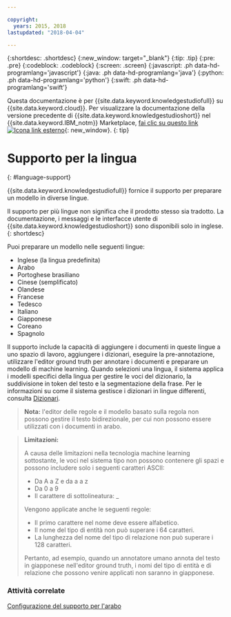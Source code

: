 ```yaml
---

copyright:
  years: 2015, 2018
lastupdated: "2018-04-04"

---
```


{:shortdesc: .shortdesc}
{:new_window: target="_blank"}
{:tip: .tip}
{:pre: .pre}
{:codeblock: .codeblock}
{:screen: .screen}
{:javascript: .ph data-hd-programlang='javascript'}
{:java: .ph data-hd-programlang='java'}
{:python: .ph data-hd-programlang='python'}
{:swift: .ph data-hd-programlang='swift'}

Questa documentazione è per {{site.data.keyword.knowledgestudiofull}} su {{site.data.keyword.cloud}}. Per visualizzare la documentazione della versione precedente di {{site.data.keyword.knowledgestudioshort}} nel {{site.data.keyword.IBM_notm}} Marketplace, [fai clic su questo link ![Icona link esterno](../../icons/launch-glyph.svg "Icona link esterno")](https://console.bluemix.net/docs/services/knowledge-studio/language-support.html){: new_window}.
{: tip}

# Supporto per la lingua
{: #language-support}

{{site.data.keyword.knowledgestudiofull}} fornice il supporto per preparare un modello in diverse lingue.

Il supporto per più lingue non significa che il prodotto stesso sia tradotto. La documentazione, i messaggi e le interfacce utente di {{site.data.keyword.knowledgestudioshort}} sono disponibili solo in inglese.
{: shortdesc}

Puoi preparare un modello nelle seguenti lingue:

- Inglese (la lingua predefinita)
- Arabo
- Portoghese brasiliano
- Cinese (semplificato)
- Olandese
- Francese
- Tedesco
- Italiano
- Giapponese
- Coreano
- Spagnolo

Il supporto include la capacità di aggiungere i documenti in queste lingue a uno spazio di lavoro, aggiungere i dizionari, eseguire la pre-annotazione, utilizzare l'editor ground truth per annotare i documenti e preparare un modello di machine learning. Quando selezioni una lingua, il sistema applica i modelli specifici della lingua per gestire le voci del dizionario, la suddivisione in token del testo e la segmentazione della frase. Per le informazioni su come il sistema gestisce i dizionari in lingue differenti, consulta [Dizionari](/docs/services/watson-knowledge-studio/dictionaries.html#wks_dictionaries).

> **Nota:** l'editor delle regole e il modello basato sulla regola non possono gestire il testo bidirezionale, per cui non possono essere utilizzati con i documenti in arabo.

> **Limitazioni:**
>
> A causa delle limitazioni nella tecnologia machine learning sottostante, le voci nel sistema tipo non possono contenere gli spazi e possono includere solo i seguenti caratteri ASCII:
>
> - Da A a Z e da a a z
> - Da 0 a 9
> - Il carattere di sottolineatura: _
>
> Vengono applicate anche le seguenti regole:
>
> - Il primo carattere nel nome deve essere alfabetico.
> - Il nome del tipo di entità non può superare i 64 caratteri.
> - La lunghezza del nome del tipo di relazione non può superare i 128 caratteri.
>
> Pertanto, ad esempio, quando un annotatore umano annota del testo in giapponese nell'editor ground truth, i nomi del tipo di entità e di relazione che possono venire applicati non saranno in giapponese.

### Attività correlate

[Configurazione del supporto per l'arabo](/docs/services/watson-knowledge-studio/language-support-arabic.html)
